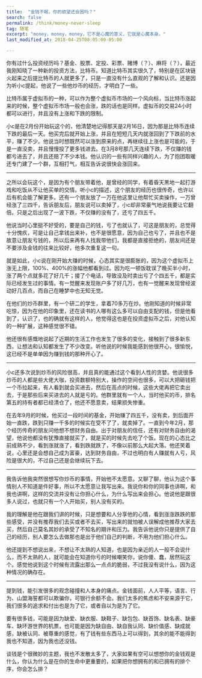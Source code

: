 ```yaml
---
title:  "金钱不眠，你的欲望还会困吗？"
search: false
permalink: /think/money-never-sleep
tag: 随笔
excerpt: "money，money，money，它不是心魔的意义，它就是心魔本身。"
last_modified_at: 2018-04-25T08:05:00-05:00

---
```




​    你有过什么投资经历吗？基金、股票、定投、彩票、赌博（？）、麻将（？），最近我刚知晓了一种新的投资方法，比特币。知道比特币其实很久了，特别是在区块链火起来之后提比特币的人就更多了，只是一直没有什么直观的了解和认识。还是因为听小c提起，他说了一些他炒币的经历，才明白了一些。

 

比特币属于虚拟币的一种，可以作为整个虚拟币市场的一个风向标，当比特币涨起来的时候，整个虚拟币市场一般也会涨，跌的话也是同样。虚拟币的交易24小时都可以进行，并且没有上涨和下跌的限制。

 

小c是在2月份开始玩这个的，他清楚地记得那天是2月16日，因为那是比特币连续下跌的最后一天。他买完后就开始上涨，并且在短短几天内就涨回到了下跌前的水平，赚了不少。他说当时想既然可以涨到原来的点，再继续往上涨也是可能的，于是一直没卖，并且慢慢投了更多钱进去。在3月8号那几天连续下跌，不仅赚的钱都亏进去了，并且还赔了不少本钱。他认识的一些有同样兴趣的人，为了抱团取暖还专门建了一个群，互相打气，相互告诉说很快会涨回来。

-----------------------------------------

之所以会玩这个，是因为有个朋友带着他，是曾经的同学，有着昏天黑地一起打游戏和吃饭从不让他买单的交情。听小c的描述，这个朋友的经历也很传奇，也许以后有机会能了解更多。还有一个朋友放了一万在他这里让他帮忙买卖操作，一万曾经涨了三四千，告诉朋友后，朋友说可以卖掉了，小c却非常豪气地说我要让它翻倍。只是之后出现了一波下跌，不仅赚的没有了，还亏了四五千。

 

他说当时心里挺不好受的，要是自己的钱，亏了也就认了，可这是朋友的，总觉得十分愧疚，可是让自己拿钱出来补，也不是很愿意，因为自己也亏了，并且也不是故意让朋友亏钱的，所以后来再有人找我带他们，我都是直接拒绝的，朋友间还是不要涉及金钱的往来比较好，他多次重复这一句。

 

就是如此，小c说在刚开始大赚的时候，心态其实是很膨胀的，因为这个虚拟币上涨无上限，100%、400%的涨幅他都看到过。因为吃一顿饭耽误了晚买半小时，涨了两个点就多花了好几千；接了个电话，导致没及时卖出亏了个四五千，都是实际已经发生过的事情。有一觉醒来发现账户多了好几万，也有一觉醒来发现曾经波动好几百点，而自己在睡梦中也无知无觉。

 

在他们的炒币群里，有一个研二的学生，拿着70多万在炒。他刚知道的时候非常吃惊，因为在他的印象里，还在读书的人哪有这么多可以自由支配的钱，但是他看到了，认识了，也的确就有这样的人，他觉得这也是在投资虚拟币之后，对他认知的一种扩展，这种感觉很不错。

 

他还很有感慨地说起了近期的生活工作也发生了很多的变化，接触到了很多新东西，让想法和认知都发生了不少改变。听他说的时候我能感到他很开心，很愉悦，这已经不是单单因为赚到钱的那种开心了。

--------------------------------------

小c还多次说到炒币的风险很高，并且真的能通过这个看到人性的贪婪。他说很多炒币的人都是些大佬大咖，投资数额特别大，操作的空间也很多，可以大把砸钱把一个币拉起来，有人看到就会买进去，然后在高点的时候，这些大佬再把它卖出去，于是那些后来买进去的人就是亏的。他群里就有一个人，当时他买的币，排名第五的持有者都已经清仓了，他还不愿意卖，结果损失惨重。

 

在去年9月的时候，他买过一段时间的基金，开始赚了四五千，没有卖，到后面开始一直跌，跌到只赚一千多的时候实在受不了了，就卖掉了。一直到今年2月，那个经历传奇的朋友问他想不想财务自由。出于对朋友的信任，还有对财务自由的渴望，他说他都没有犹豫直接就买了，就是买的时候先去吃了个饭。现在的心态比之前成熟不少，看到涨就涨了，看到跌就跌了，不像以前那么大起大落。他还笑着说，心里还是会想自己成为富豪，达到财务自由，不过也明白有人赚就有人亏，风险是很大的，不过自己还是会继续玩下去。

-------------------------------------

我告诉他我突然很想写你炒币的事情，开始他不太愿意。又聊了聊，他认为这个事情别人不知道是件好事，所以不太愿意让我写出来。我说你和你的同事也讲啊，和我也讲啊，这样的交流并没有让你担心什么，为什么写出来会担心。他说他是跟很多人说过，也就只有一个人开始买，别人没有买的。

 

我的理解是他在跟我们讲的时候，只是想要和人分享他的心情，看到涨涨跌跌的那些感受，并没有推荐我们去买或者不去买，写出来的就怕被人误解成他推荐大家去买，然后自己莫名其妙的承受了不知名的期许和压力。我告诉他说你只是提供了自己的经历，别人要怎么去做那也是出于他们自己的判断，不用为他们担心什么。

 

他还提到不想说出来，不想让不太熟的人知道，也是因为亲近的人一般不会说什么，而不太熟的人，就可能会在知道你亏的时候嘲笑你，说你傻、蠢，居然玩这个。感觉他说到这个时候有流露出那么一点点的脆弱，不过我没有说什么，因为这种情况的确存在。

------------------------------------------------

提到钱，能引发很多的观念碰撞和人本身的痛点。金钱面前，人人平等，语言、行为、山盟海誓都可以欺骗你，可银行余额不会。我们太多的焦虑和不安来源于它，我们很多的追求和付出也是为了它，或者自以为是为了它。

 

要有很多钱，可能是因为缺爱、缺衣服、缺鞋子、缺包包、缺首饰、缺名表、缺豪车、缺环游世界的机票，也可能是因为缺自由、缺自我认同、缺价值感、缺成就感，缺被认同、被尊重的感觉，有了钱有些东西马上可以得到，其余的能不能得到我也不知道，因为我也还没钱。

谈钱是个很微妙的主题，我也不发散太多了，大家如果有空可以想想你的金钱观是什么，你认为什么是在你的生命中更重要的，如果把你想拥有的和已拥有的排个序，你会怎么排？

 

